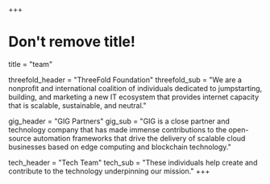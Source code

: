 +++
# Don't remove title!
title = "team"

threefold_header = "ThreeFold Foundation"
threefold_sub = "We are a nonprofit and international coalition of individuals dedicated to jumpstarting, building, and marketing a new IT ecosystem that provides internet capacity that is scalable, sustainable, and neutral."

gig_header = "GIG Partners"
gig_sub = "GIG is a close partner and technology company that has made immense contributions to the open-source automation frameworks that drive the delivery of scalable cloud businesses based on edge computing and blockchain technology."

tech_header = "Tech Team"
tech_sub = "These individuals help create and contribute to the technology underpinning our mission."
+++
